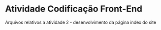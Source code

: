 # Atividade Codificação Front-End
Arquivos relativos a atividade 2 - desenvolvimento da página index do site
